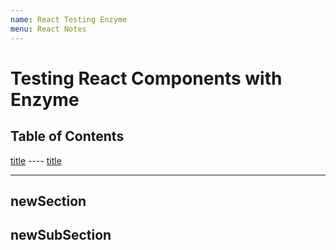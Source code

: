 ```yaml
---
name: React Testing Enzyme
menu: React Notes 
---
```

# Testing React Components with Enzyme

## Table of Contents

<a href="#section">title</a>
---- <a href="#subsection">title</a>



***

## newSection



## newSubSection
